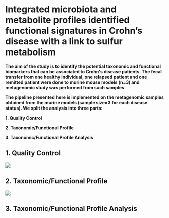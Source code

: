 <h1> Integrated microbiota and metabolite profiles identified functional signatures in Crohn’s disease with a link to sulfur metabolism </h1>

<b>     The aim of the study is to identify the potential taxonomic and functional biomarkers that can be associated to Crohn's disease patients. The fecal transfer from one healthy individual, one relapsed patient and one remitted patient were done to murine mouse models (n=3) and metagenomic study was performed from such samples.<p>
        The pipeline presented here is implemented on the metagenomic samples obtained from the murine models (sample size=3 for each disease status). We split the analysis into three parts: <p>
        1. Quality Control <p>
        2. Taxonomic/Functional Profile <p>
        3. Taxonomic/Functional Profile Analysis <p>
        
 <h2> 1. Quality Control </h2>
<img src="https://github.com/abilashdurairaj/Amira-et-al.-2019/tree/master/pictures/QC_pipelinev3.png" width: "40%" height: "30%">
 <h2> 2. Taxonomic/Functional Profile </h2>
 <img src="https://github.com/abilashdurairaj/Amira-et-al.-2019/blob/master/pictures/outline_analysis.PNG" width: "40%" height: "30%">
  <h2> 3. Taxonomic/Functional Profile Analysis </h2>
</b>
        
